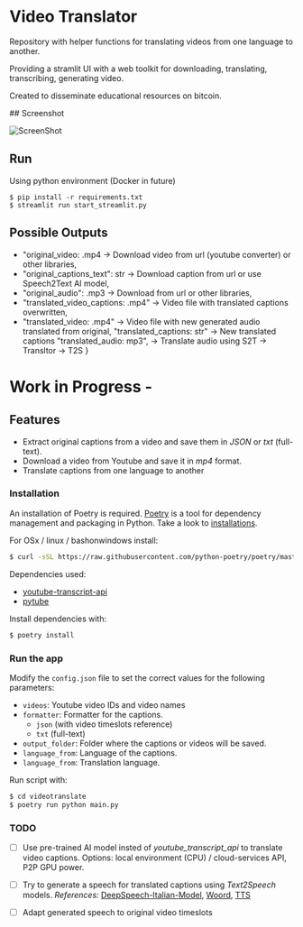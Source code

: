 # Video Translator

Repository with helper functions for translating videos from one language to another.

Providing a stramlit UI with a web toolkit for downloading, translating, transcribing, generating video. 

Created to disseminate educational resources on bitcoin.

## Screenshot

![ScreenShot](https://raw.github.com/waltermaffy/VideoTranslate/main/videotranslate/static/screenshot.png)

## Run

Using python environment (Docker in future)
```
$ pip install -r requirements.txt
$ streamlit run start_streamlit.py
```


## Possible Outputs


-  "original_video: .mp4    -> Download video from url (youtube converter) or other libraries,
-  "original_captions_text": str -> Download caption from url or use Speech2Text AI model,
-  "original_audio": .mp3   -> Download from url or other libraries,              
-  "translated_video_captions: .mp4" -> Video file with translated captions overwritten,
-  "translated_video: .mp4" -> Video file with new generated audio translated from original,
  "translated_captions: str" -> New translated captions
  "translated_audio: mp3", -> Translate audio using S2T -> Transltor -> T2S
}

# Work in Progress -


## Features

- Extract original captions from a video and save them in *JSON*  or *txt* (full-text). 
- Download a video from Youtube and save it in *mp4* format.
- Translate captions from one language to another 


### Installation

An installation of Poetry is required. [Poetry](https://python-poetry.org/) is a tool for dependency management and packaging in Python. Take a look to [installations](https://python-poetry.org/docs/#osx--linux--bashonwindows-install-instructions).

For OSx / linux / bashonwindows install:
```bash
$ curl -sSL https://raw.githubusercontent.com/python-poetry/poetry/master/get-poetry.py | python -
```

Dependencies used:
- [youtube-transcript-api](https://github.com/jdepoix/youtube-transcript-api)
- [pytube](https://github.com/pytube/pytube)

Install dependencies with:
```bash
$ poetry install
```
### Run the app

Modify the `config.json` file to set the correct values for the following parameters:
- `videos`: Youtube video IDs and video names
- `formatter`: Formatter for the captions.
    - `json` (with video timeslots reference)
    - `txt` (full-text)
- `output_folder`: Folder where the captions or videos will be saved.
- `language_from`: Language of the captions. 
- `language_from`: Translation language.
  
Run script with: 
```bash
$ cd videotranslate
$ poetry run python main.py
```


### TODO
- [ ] Use pre-trained AI model insted of *youtube_transcript_api* to translate video captions. 
  Options: local environment (CPU) / cloud-services API, P2P GPU power.

- [ ]  Try to generate a speech for translated captions using *Text2Speech* models.
    *References:* [DeepSpeech-Italian-Model](https://github.com/MozillaItalia/DeepSpeech-Italian-Model), [Woord](https://www.getwoord.com/),
[TTS](https://github.com/mozilla/TTS)

- [ ] Adapt generated speech to original video timeslots 

